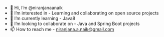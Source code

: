 - 👋 Hi, I’m @niranjanaanaik
- 👀 I’m interested in - Learning and collaborating on open source projects
- 🌱 I’m currently learning - Java8
- 💞️ I’m looking to collaborate on - Java and Spring Boot projects
- 📫 How to reach me - niranjana.a.naik@gmail.com

<!---
niranjanaanaik/niranjanaanaik is a ✨ special ✨ repository because its `README.md` (this file) appears on your GitHub profile.
You can click the Preview link to take a look at your changes.
--->
